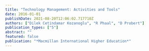 ```yaml
---
title: "Technology Management: Activities and Tools"
date: 2016-01-01
publishDate: 2021-08-20T12:06:02.717710Z
authors: ["Dilek Cetindamar Kozanoglu", "R Phaal", "D Probert"]
publication_types: ["5"]
abstract: ""
featured: false
publication: "*Macmillan International Higher Education*"
---
```


